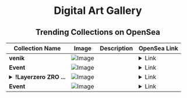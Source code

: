 <div align="center">

# Digital Art Gallery

## Trending Collections on OpenSea

| Collection Name                       | Image                                                                                     | Description                       | OpenSea Link                                                                                          |
|---------------------------------------|-------------------------------------------------------------------------------------------|-----------------------------------|--------------------------------------------------------------------------------------------------------|
| **venik** | ![Image](https://i.seadn.io/s/raw/files/a848ffa0f63e48ca8ad06f7e75c87254.jpg?w=500&auto=format?w=200&auto=format) |  | <details><summary>Link</summary>[venik](https://opensea.io/collection/venik-1)</details> |
| **Event** | ![Image](https://i.seadn.io/s/raw/files/fe15df8825b0cf5367e0da82c11ad713.jpg?w=500&auto=format?w=200&auto=format) |  | <details><summary>Link</summary>[Event](https://opensea.io/collection/event-34998)</details> |
| **<details><summary>!Layerzero ZRO ...</summary>!Layerzero ZRO at : layerzero.pl</details>** | ![Image](https://i.seadn.io/s/raw/files/5becc6acbec11c49edc2494add937c24.png?w=500&auto=format?w=200&auto=format) |  | <details><summary>Link</summary>[!Layerzero ZRO at : layerzero.pl](https://opensea.io/collection/layerzero-zro-at-layerzero-pl-12)</details> |
| **Event** | ![Image](https://i.seadn.io/s/raw/files/fe15df8825b0cf5367e0da82c11ad713.jpg?w=500&auto=format?w=200&auto=format) |  | <details><summary>Link</summary>[Event](https://opensea.io/collection/event-34997)</details> |

</div>